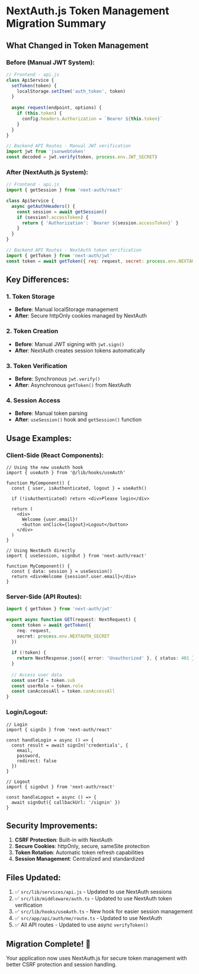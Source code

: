 # NextAuth.js Token Management Migration Summary

## What Changed in Token Management

### Before (Manual JWT System):
```javascript
// Frontend - api.js
class ApiService {
  setToken(token) {
    localStorage.setItem('auth_token', token)
  }
  
  async request(endpoint, options) {
    if (this.token) {
      config.headers.Authorization = `Bearer ${this.token}`
    }
  }
}

// Backend API Routes - Manual JWT verification
import jwt from 'jsonwebtoken'
const decoded = jwt.verify(token, process.env.JWT_SECRET)
```

### After (NextAuth.js System):
```javascript
// Frontend - api.js
import { getSession } from 'next-auth/react'

class ApiService {
  async getAuthHeaders() {
    const session = await getSession()
    if (session?.accessToken) {
      return { 'Authorization': `Bearer ${session.accessToken}` }
    }
  }
}

// Backend API Routes - NextAuth token verification
import { getToken } from 'next-auth/jwt'
const token = await getToken({ req: request, secret: process.env.NEXTAUTH_SECRET })
```

## Key Differences:

### 1. **Token Storage**
- **Before**: Manual localStorage management
- **After**: Secure httpOnly cookies managed by NextAuth

### 2. **Token Creation**
- **Before**: Manual JWT signing with `jwt.sign()`
- **After**: NextAuth creates session tokens automatically

### 3. **Token Verification**
- **Before**: Synchronous `jwt.verify()` 
- **After**: Asynchronous `getToken()` from NextAuth

### 4. **Session Access**
- **Before**: Manual token parsing
- **After**: `useSession()` hook and `getSession()` function

## Usage Examples:

### Client-Side (React Components):
```tsx
// Using the new useAuth hook
import { useAuth } from '@/lib/hooks/useAuth'

function MyComponent() {
  const { user, isAuthenticated, logout } = useAuth()
  
  if (!isAuthenticated) return <div>Please login</div>
  
  return (
    <div>
      Welcome {user.email}! 
      <button onClick={logout}>Logout</button>
    </div>
  )
}

// Using NextAuth directly
import { useSession, signOut } from 'next-auth/react'

function MyComponent() {
  const { data: session } = useSession()
  return <div>Welcome {session?.user.email}</div>
}
```

### Server-Side (API Routes):
```typescript
import { getToken } from 'next-auth/jwt'

export async function GET(request: NextRequest) {
  const token = await getToken({ 
    req: request, 
    secret: process.env.NEXTAUTH_SECRET 
  })
  
  if (!token) {
    return NextResponse.json({ error: 'Unauthorized' }, { status: 401 })
  }
  
  // Access user data
  const userId = token.sub
  const userRole = token.role
  const canAccessAll = token.canAccessAll
}
```

### Login/Logout:
```tsx
// Login
import { signIn } from 'next-auth/react'

const handleLogin = async () => {
  const result = await signIn('credentials', {
    email,
    password,
    redirect: false
  })
}

// Logout
import { signOut } from 'next-auth/react'

const handleLogout = async () => {
  await signOut({ callbackUrl: '/signin' })
}
```

## Security Improvements:

1. **CSRF Protection**: Built-in with NextAuth
2. **Secure Cookies**: httpOnly, secure, sameSite protection
3. **Token Rotation**: Automatic token refresh capabilities
4. **Session Management**: Centralized and standardized

## Files Updated:

1. ✅ `src/lib/services/api.js` - Updated to use NextAuth sessions
2. ✅ `src/lib/middleware/auth.ts` - Updated to use NextAuth token verification
3. ✅ `src/lib/hooks/useAuth.ts` - New hook for easier session management
4. ✅ `src/app/api/auth/me/route.ts` - Updated to use NextAuth
5. ✅ All API routes - Updated to use async `verifyToken()`

## Migration Complete! 🎉

Your application now uses NextAuth.js for secure token management with better CSRF protection and session handling.

